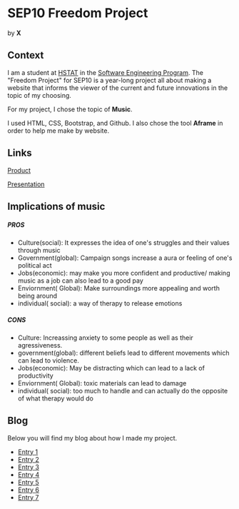 # SEP10 Freedom Project
by **X**

## Context
I am a student at [HSTAT](https://www.hstat.org/) in the [Software Engineering Program](https://hstatsep.github.io/). The "Freedom Project" for SEP10 is a year-long project all about making a website that informs the viewer of the current and future innovations in the topic of my choosing.

For my project, I chose the topic of **Music**.

I used HTML, CSS, Bootstrap, and Github. I also chose the tool  **Aframe** in order to help me make by website.

## Links

[Product](https://jairop2409.github.io/sep10-freedom-project/#Music)

[Presentation](https://docs.google.com/presentation/d/100YzPpphXXasqVGTasQmehLkIX9fJdgoro-OmqC4mAY/edit#slide=id.p)

## Implications of music 
##### PROS
*  Culture(social): It  expresses the idea of one's struggles and their values through music
* Government(global):  Campaign songs increase a aura or feeling of one's political act
* Jobs(economic): may make you more confident and productive/ making music as a job can also lead to a good pay
* Enviornment( Global): Make surroundings more appealing and worth  being around
* individual( social): a way of therapy to release emotions
##### CONS
* Culture:  Increassing anxiety to some people as well as their agressiveness.
* government(global): different beliefs lead to different movements which can lead to violence.
* Jobs(economic): May be distracting which can lead to a lack of productivity
* Enviornment( Global): toxic materials can lead to damage
* individual( social): too much to handle and can actually do the opposite of what therapy would do


## Blog
Below you will find my blog about how I made my project.

* [Entry 1](blog/entry01.md)
* [Entry 2](blog/entry02.md)
* [Entry 3](blog/entry03.md)
* [Entry 4](blog/entry04.md)
* [Entry 5](blog/entry05.md)
* [Entry 6](blog/entry06.md)
* [Entry 7](blog/entry07.md)
